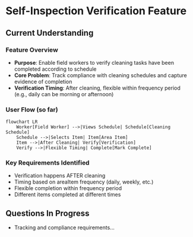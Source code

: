 # Self-Inspection Verification Feature

## Current Understanding

### Feature Overview
- **Purpose**: Enable field workers to verify cleaning tasks have been completed according to schedule
- **Core Problem**: Track compliance with cleaning schedules and capture evidence of completion
- **Verification Timing**: After cleaning, flexible within frequency period (e.g., daily can be morning or afternoon)

### User Flow (so far)
```mermaid
flowchart LR
    Worker[Field Worker] -->|Views Schedule| Schedule[Cleaning Schedule]
    Schedule -->|Selects Item| Item[Area Item]
    Item -->|After Cleaning| Verify[Verification]
    Verify -->|Flexible Timing| Complete[Mark Complete]
```

### Key Requirements Identified
- Verification happens AFTER cleaning
- Timing based on areaItem frequency (daily, weekly, etc.)
- Flexible completion within frequency period
- Different items completed at different times

## Questions In Progress
- Tracking and compliance requirements...